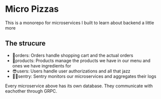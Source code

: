 # Micro Pizzas

This is a monorepo for microservices I built to learn about backend a little more

## The strucure

- 🤑orders: Orders handle shopping cart and the actual orders
- 🍕products: Products manage the products we have in our menu and ones we have ingredients for
- 😎users: Users handle user authorizations and all that jazz
- 🧑‍⚕️sentry: Sentry monitors our microservices and aggregates their logs

Every microservice above has its own database. They communicate with eachother through GRPC.
